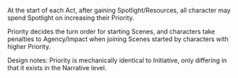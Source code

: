 At the start of each Act, after gaining Spotlight/Resources, all character may spend Spotlight on increasing their Priority.

Priority decides the turn order for starting Scenes, and characters take penalties to Agency/Impact when joining Scenes started by characters with higher Priority.

Design notes:
Priority is mechanically identical to Initiative, only differing in that it exists in the Narrative level.
